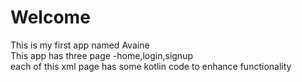 # Welcome <br>
This is my first app named Avaine<br>
This app has three page -home,login,signup<br>
each of this xml page has some kotlin code to enhance functionality 
